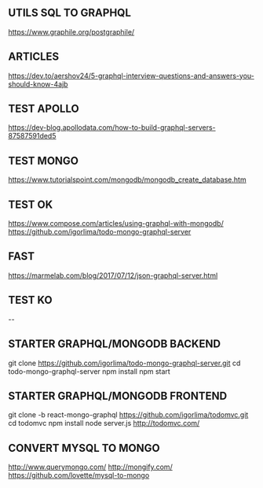 ## UTILS SQL TO GRAPHQL
https://www.graphile.org/postgraphile/

## ARTICLES
https://dev.to/aershov24/5-graphql-interview-questions-and-answers-you-should-know-4ajb

## TEST APOLLO
https://dev-blog.apollodata.com/how-to-build-graphql-servers-87587591ded5

## TEST MONGO
https://www.tutorialspoint.com/mongodb/mongodb_create_database.htm

## TEST OK
https://www.compose.com/articles/using-graphql-with-mongodb/
https://github.com/igorlima/todo-mongo-graphql-server

## FAST
https://marmelab.com/blog/2017/07/12/json-graphql-server.html

## TEST KO



--

## STARTER GRAPHQL/MONGODB BACKEND
git clone https://github.com/igorlima/todo-mongo-graphql-server.git
cd todo-mongo-graphql-server
npm install
npm start

## STARTER GRAPHQL/MONGODB FRONTEND
git clone -b react-mongo-graphql https://github.com/igorlima/todomvc.git 
cd todomvc
npm install
node server.js
http://todomvc.com/





## CONVERT MYSQL TO MONGO
http://www.querymongo.com/
http://mongify.com/
https://github.com/lovette/mysql-to-mongo